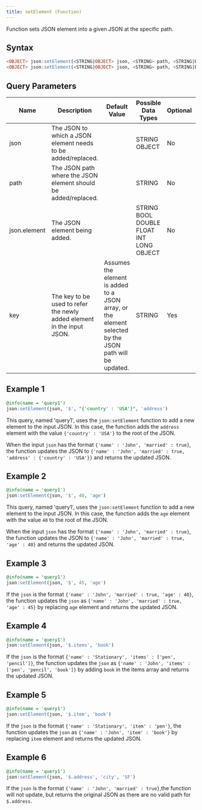 ```yaml
---
title: setElement (Function)
---
```


Function sets JSON element into a given JSON at the specific path.

## Syntax

```sql
<OBJECT> json:setElement(<STRING|OBJECT> json, <STRING> path, <STRING|BOOL|DOUBLE|FLOAT|INT|LONG|OBJECT> json.element)
<OBJECT> json:setElement(<STRING|OBJECT> json, <STRING> path, <STRING|BOOL|DOUBLE|FLOAT|INT|LONG|OBJECT> json.element, <STRING> key)
```

## Query Parameters

| Name  | Description    | Default Value | Possible Data Types  | Optional | Dynamic |
|-------|----------------|-------------|----------------|----------|---------|
| json   | The JSON to which a JSON element needs to be added/replaced.      |       | STRING OBJECT    | No       | Yes     |
| path     | The JSON path where the JSON element should be added/replaced.   |           | STRING     | No       | Yes     |
| json.element | The JSON element being added.    |           | STRING BOOL DOUBLE FLOAT INT LONG OBJECT | No       | Yes     |
| key  | The key to be used to refer the newly added element in the input JSON. | Assumes the element is added to a JSON array, or the element selected by the JSON path will be updated. | STRING     | Yes      | Yes     |

## Example 1

```sql
@info(name = 'query1')
json:setElement(json, '$', "{'country' : 'USA'}", 'address')
```

This query, named 'query1', uses the `json:setElement` function to add a new element to the input JSON. In this case, the function adds the `address` element with the value `{'country' : 'USA'}` to the root of the JSON.

When the input `json` has the format `{'name' : 'John', 'married' : true}`, the function updates the JSON to `{'name' : 'John', 'married' : true, 'address' : {'country' : 'USA'}}` and returns the updated JSON.

## Example 2

```sql
@info(name = 'query1')
json:setElement(json, '$', 40, 'age')
```

This query, named 'query1', uses the `json:setElement` function to add a new element to the input JSON. In this case, the function adds the `age` element with the value `40` to the root of the JSON.

When the input `json` has the format `{'name' : 'John', 'married' : true}`, the function updates the JSON to `{'name' : 'John', 'married' : true, 'age' : 40}` and returns the updated JSON.

## Example 3

```sql
@info(name = 'query1')
json:setElement(json, '$', 45, 'age')
```

If the `json` is the format `{'name' : 'John', 'married' : true, 'age' : 40}`, the function updates the `json` as `{'name' : 'John', 'married' : true, 'age' : 45}` by replacing `age` element and returns the updated JSON.

## Example 4

```sql
@info(name = 'query1')
json:setElement(json, '$.items', 'book')
```

If the `json` is the format `{'name' : 'Stationary', 'items' : ['pen', 'pencil']}`, the function updates the `json` as `{'name' : 'John', 'items' : ['pen', 'pencil', 'book']}` by adding `book` in the items array and returns the updated JSON.

## Example 5

```sql
@info(name = 'query1')
json:setElement(json, '$.item', 'book')
```

If the `json` is the format `{'name' : 'Stationary', 'item' : 'pen'}`, the function updates the `json` as `{'name' : 'John', 'item' : 'book'}` by replacing `item` element and returns the updated JSON.

## Example 6

```sql
@info(name = 'query1')
json:setElement(json, '$.address', 'city', 'SF')
```

If the `json` is the format `{'name' : 'John', 'married' : true}`,the function will not update, but returns the original JSON as there are no valid path for `$.address`.
